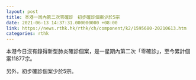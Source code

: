 ```yaml
---
layout: post
title: 本港一周內第二次零確診　初步確診個案少於5宗
date: 2021-06-13 14:37:31.000000000 +08:00
link: https://news.rthk.hk/rthk/ch/component/k2/1595680-20210613.htm
categories: rthk
---
```


本港今日沒有錄得新型肺炎確診個案，是一星期內第二次「零確診」，至今累計個案11877宗。

另外，初步確診個案少於5宗。
